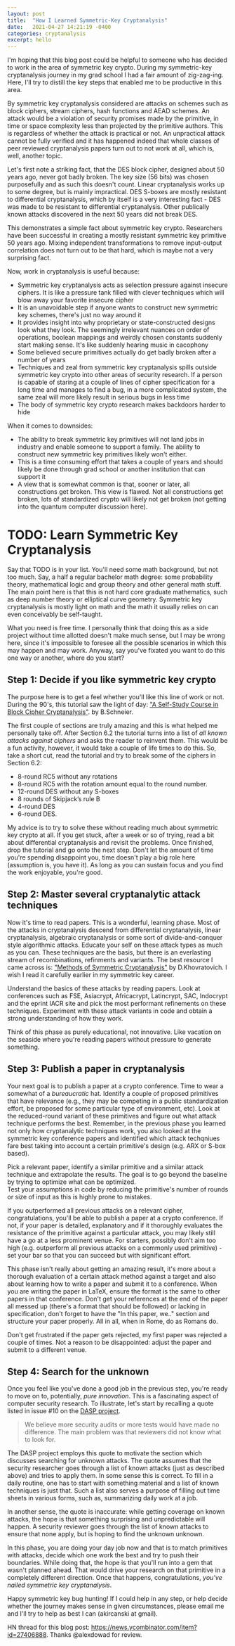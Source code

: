 ```yaml
---
layout: post
title:  "How I Learned Symmetric-Key Cryptanalysis"
date:   2021-04-27 14:21:19 -0400
categories: cryptanalysis
excerpt: hello
---
```


I'm hoping that this blog post could be helpful to someone who has decided to work in
the area of symmetric key crypto. During my symmetric-key cryptanalysis journey in my grad
school I had a fair amount of zig-zag-ing. Here, I'll try to distill the key steps that enabled
me to be productive in this area. 

By symmetric key cryptanalysis considered are attacks on schemes such as block ciphers,
stream ciphers, hash functions and AEAD schemes. An attack would be a violation of security
promises made by the primitive, in time or space complexity less than projected by the
primitive authors. This is regardless  of whether the attack is practical or not.
An unpractical attack cannot be fully verified and it has happened indeed that whole
classes of peer reviewed cryptanalysis papers turn out to not work at all, which is, well,
another topic.

Let's first note a striking fact, that the DES block cipher, designed about 50 years ago,
never got badly broken. The key size (56 bits) was chosen purposefully and as such this doesn't
count. Linear cryptanalysis works up to some degree, but is mainly impractical. DES S-boxes
are mostly resistant to differential cryptanalysis, which by itself is a very interesting
fact - DES was made to be resistant to differential cryptanalysis. Other publically known
attacks discovered in the next 50 years did not break DES.

This demonstrates a simple fact about symmetric key crypto. Researchers have been successful
in creating a mostly resistant symmetric key primitive 50 years ago. Mixing independent
transformations to remove input-output correlation does not turn out to be that hard, which is
maybe not a very surprising fact. 

Now, work in cryptanalysis is useful because:

* Symmetric key cryptanalysis acts as selection pressure against insecure ciphers. It is
  like a pressure tank filled with clever techniques which will blow away your favorite
  insecure cipher
* It is an unavoidable step if anyone wants to construct new symmetric key schemes, there's just no way around it
* It provides insight into why proprietary or state-constructed designs look what they look.
  The seemingly irrelevant nuances on order of operations, boolean mappings and weirdly chosen
  constants suddenly start making sense. It's like suddenly hearing music in cacophony
* Some believed secure primitives actually do get badly broken after a number of years
* Techniques and zeal from symmetric key cryptanalysis spills outside symmetric key crypto
  into other areas of security research. If a person is capable of staring at a couple of
  lines of cipher specification for a long time and manages to find a bug, in a more complicated
  system, the same zeal will more likely result in serious bugs in less time
* The body of symmetric key crypto research makes backdoors harder to hide

When it comes to downsides:

* The ability to break symmetric key primitives will not land jobs in industry and enable
someone to support a family. The ability to construct new symmetric key primitives likely
won't either. 
* This is a time consuming effort that takes a couple of years and should likely be done
through grad school or another institution that can support it
* A view that is somewhat common is that, sooner or later, all constructions get broken. This view
is flawed. Not all constructions get broken, lots of standardized crypto will likely not get broken
(not getting into the quantum computer discussion here).

# TODO: Learn Symmetric Key Cryptanalysis

Say that TODO is in your list. You'll need some math background, but not too much. Say, a half
a regular bachelor math degree: some probability theory, mathematical logic and group theory
and other general math stuff. The main point here is that this is not hard core graduate
mathematics, such as deep number theory or elliptical curve geometry. Symmetric key cryptanalysis
is mostly light on math and the math it usually relies on can even conceivably be self-taught.

What you need is free time. I personally think that doing this as a side project without time allotted
doesn't make much sense, but I may be wrong here, since it's impossible to foresee all the possible
scenarios in which this may happen and may work. Anyway, say you've fixated you want to do this
one way or another, where do you start? 

## Step 1: Decide if you like symmetric key crypto

The purpose here is to get a feel whether you'll like this line of work
or not. During the 90's, this tutorial saw the light of day:
["A Self-Study Course in Block Cipher Cryptanalysis"](https://www.schneier.com/wp-content/uploads/2016/02/paper-self-study.pdf).
by B.Schneier.

The first couple of sections are truly amazing and this is what helped me personally take off.
After Section 6.2 the tutorial turns into a list of _all known attacks against ciphers_ and asks
the reader to reinvent them. This would be a fun activity, however, it would take a couple of life
times to do this. So, take a short cut, read the tutorial and try to break some of the ciphers in
Section 6.2:

- 8-round RC5 without any rotations
- 8-round RC5 with the rotation amount equal to the round number.
- 12-round DES without any S-boxes
- 8 rounds of Skipjack’s rule B
- 4-round DES
- 6-round DES.

My advice is to try to solve these without reading much about symmetric key crypto at all. If you get stuck,
after a week or so of trying, read a bit about differential cryptanalysis and revisit the problems.  Once finished,
drop the tutorial and go onto the next step. Don't let the amount of time you're spending disappoint you,
time doesn't play a big role here (assumption is, you have it). As long as you can sustain focus and you
find the work enjoyable, you're good.

## Step 2: Master several cryptanalytic attack techniques 

Now it's time to read papers. This is a wonderful, learning phase. Most of the attacks in cryptanalysis
descend from differential cryptanalysis, linear cryptanalysis, algebraic cryptanalysis or some sort of
divide-and-conquer style algorithmic attacks. Educate your self on these attack types as much as you can.
These techniques are the basis, but there is an everlasting stream of recombinations, refinments and
variants.  The best resource I came across is: ["Methods of Symmetric Cryptanalysis"](https://www.microsoft.com/en-us/research/wp-content/uploads/2011/07) by D.Khovratovich. I wish I read it carefully earlier in my symmetric key career. 

Understand the basics of these attacks by reading papers. Look at conferences such as FSE, Asiacrypt,
Africacrypt, Latincrypt, SAC, Indocrypt and the eprint IACR site and pick the most performant refinements on these
techniques. Experiment with these attack variants in code and obtain a strong understanding of how they work. 

Think of this phase as purely educational, not innovative. Like vacation on the seaside where you're reading
papers without pressure to generate something. 

## Step 3: Publish a paper in cryptanalysis

Your next goal is to publish a paper at a crypto conference. Time to wear a somewhat of a
_bureaucratic_ hat. Identify a couple of proposed primitives that have relevance (e.g., they may be
competing in a public standardization effort, be proposed for some particular type of environment, etc).
Look at the reduced-round variant of these primitives and figure out what attack technique performs the
best. Remember, in the previous phase you learned not only how cryptanalytic techniques work, you also
looked at the symmetric key conference papers and identified which attack techqniues fare best taking into
account a certain primitive's design (e.g. ARX or S-box based). 

Pick a relevant paper, identify a similar primitive and a similar attack technique and extrapolate
the results. The goal is to go beyond the baseline by trying to optimize what can be optimized.  
Test your assumptions in code by reducing the primitive's number of rounds or size of input as this is
highly prone to mistakes.

If you outperformed all previous attacks on a relevant cipher, congratulations, you'll be able to publish
a paper at a crypto conference. If not, if your paper is detailed, explanatory and if it thoroughly
evaluates the resistance of the primitive against a particular attack, you may likely still have a go
at a less prominent venue. For starters, possibly don't aim too high (e.g. outperform all previous
attacks on a commonly used primitive) - set your bar so that you can succeed but with significant effort. 

This phase isn't really about getting an amazing result, it's more about a thorough evaluation of
a certain attack method against a target and also about learning how to write a paper and submit
it to a conference. When you are writing the paper in LaTeX, ensure the format is the same to other
papers in that conference. Don't get your references at the end of the paper all messed up (there's a
format that should be followed) or lacking in specification, don't forget to have the "In this  paper, we.."
section and structure your paper properly. All in all, when in Rome, do as Romans do. 

Don't get frustrated if the paper gets rejected, my first paper was rejected a couple of times. Not
a reason to be disappointed: adjust the paper and submit to a different venue. 

## Step 4: Search for the unknown 

Once you feel like you've done a good job in the previous step, you're ready to move on to,
potentially, _pure innovation_. This is a fascinating aspect of computer security research.
To illustrate, let's start by recalling a quote listed in issue #10 on the [DASP project](https://dasp.co/).

> We believe more security audits or more tests would have made no difference. The main problem was that reviewers did not know what to look for. 

The DASP project employs this quote to motivate the section which discusses searching for unknown attacks. 
The quote assumes that the security researcher goes through a list of known attacks (just as described above)
and tries to apply them. In some sense this is correct. To fill in a daily routine, one has to start
with something material and a list of known techniques is just that. Such a list also serves a purpose
of filling out time sheets in various forms, such as, summarizing daily work at a job.

In another sense, the quote is inaccurate: while getting coverage on known attacks, the hope is that something
surprising and unpredictable will happen. A security reviewer goes through the list of known attacks to ensure
that none apply, but is hoping to find the unknown unknown.

In this phase, you are doing your day job now and that is to match primitives with attacks, decide which one
work the best and try to push their boundaries. While doing that, the hope is that you'll run into a gem that wasn't
planned ahead. That would drive your research on that primitive in a completely different direction. Once that
happens, congratulations, _you've nailed symmetric key cryptanalysis_.

Happy symmetric key bug hunting! If I could help in any step, or help decide whether the journey makes sense in
given circumstances, please email me and I'll try to help as best I can (akircanski at gmail).

HN thread for this blog post: <https://news.ycombinator.com/item?id=27406888>. Thanks @alexdowad for review.

